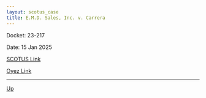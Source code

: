 ```yaml
---
layout: scotus_case
title: E.M.D. Sales, Inc. v. Carrera
---
```


Docket: 23-217

Date: 15 Jan 2025

[SCOTUS Link](https://www.supremecourt.gov/opinions/24pdf/604us1r06_5ifl.pdf)

[Oyez Link](https://www.oyez.org/cases/2024/23-217)

---

[Up](./README.md)
